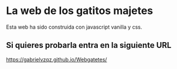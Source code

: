 #  La web de los gatitos majetes

Esta web ha sido construida con javascript vanilla y css.

## Si quieres probarla entra en la siguiente URL
https://gabrielvzqz.github.io/Webgatetes/
